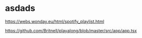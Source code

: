 # asdads

https://webs.wonday.eu/html/spotify_playlist.html

https://github.com/Britnell/playalong/blob/master/src/app/app.tsx

